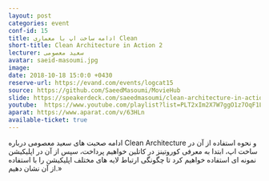 ```yaml
---
layout: post
categories: event
conf-id: 15
title: ادامه ساخت اپ با معماری Clean
short-title: Clean Architecture in Action 2
lecturer: سعید معصومی
avatar: saeid-masoumi.jpg
image: 
date: 2018-10-18 15:0:0 +0430
reserve-url: https://evand.com/events/logcat15
source: https://github.com/SaeedMasoumi/MovieHub
slide: https://speakerdeck.com/saeedmasoumi/clean-architecture-in-action-part-2-coroutines-saeed-masoumi
youtube:  https://www.youtube.com/playlist?list=PLT2xIm2X7W7ggO1z7OqF1LAIvZmBfBISY
aparat: https://www.aparat.com/v/63HLn
available-ticket: true
---
```

 ادامه صحبت های سعید معصومی درباره Clean Architecture و نحوه استفاده از آن در ساخت اپ، ابتدا به معرفی کوروتینز در کاتلین خواهیم پرداخت، سپس از آن در اپلیکیشن نمونه ای استفاده خواهیم کرد تا چگونگی ارتباط لایه های مختلف اپلیکیشن را با استفاده از آن نشان دهیم.»

